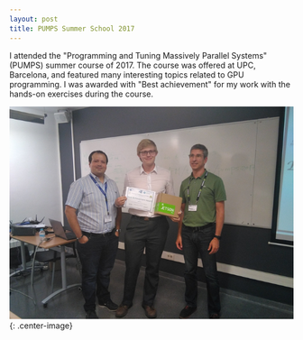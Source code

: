 ```yaml
---
layout: post
title: PUMPS Summer School 2017
---
```


I attended the "Programming and Tuning Massively Parallel Systems" (PUMPS) summer course of 2017. The course was offered at UPC, Barcelona, and featured many interesting topics related to GPU programming. I was awarded with "Best achievement" for my work with the hands-on exercises during the course.

![PUMPS award](/assets/img/PUMPS_best_achievement_award.png){: .center-image}

